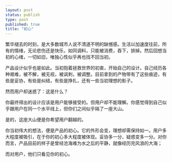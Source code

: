 ```yaml
--- 
layout: post
status: publish
type: post
published: true
title: "初心"
---
```


繁华褪去的时刻，是大多数城市人说不清道不明的缺憾感。生活以加速度往前，所有的情绪，无论悲伤还是快乐，如同调料，只能被消费，吞下，排掉。然后回想当初的心绪，一切如旧，唯独心性似乎再也找不回当初。

产品设计似乎也是如此。当初抱着拯救世界的初衷，开始自己的设计。自己经历各种艰难，被不解，被无视，被讽刺，被调整。目前拿到的产物带有了这些痕迹，有些是妥协，有些是纠结，有些是挣扎，还有一些当初理想的影子。

然而用户却迷惑了：这是什么？

你最终得出的设计应该是用户能够接受的。但用户却不能理解。你感觉得到自己似乎跟用户在同一个水平线上，但你们之间似乎隔了一座大山。

是的，这座大山便是你希望用户翻越的。

你当初伟大的想法，便是产品的初心。它的外形会变，理想却需保持如一。用户多大程度被吸引，在于你的初心多大程度被体现。妥协多一分，疑惑变多一分。对你而言，产品目前的样子是曾经沧海难为水之后的平静，就像经历完风浪的大海；

而对用户，他们只看见你的初心。
